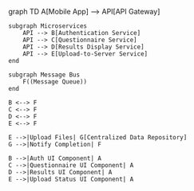 graph TD
    A[Mobile App] --> API[API Gateway]

    subgraph Microservices
        API --> B[Authentication Service]
        API --> C[Questionnaire Service]
        API --> D[Results Display Service]
        API --> E[Upload-to-Server Service]
    end

    subgraph Message Bus
        F((Message Queue))
    end
    
    B <--> F
    C <--> F
    D <--> F
    E <--> F

    E -->|Upload Files| G[Centralized Data Repository]
    G -->|Notify Completion| F

    B -->|Auth UI Component| A
    C -->|Questionnaire UI Component| A
    D -->|Results UI Component| A
    E -->|Upload Status UI Component| A
